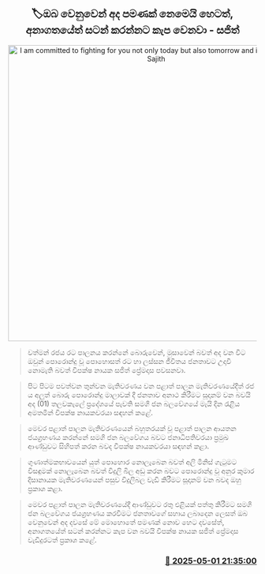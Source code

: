 <p align='center'><b><h2 align='center' title='I am committed to fighting for you not only today but also tomorrow and in the future - Sajith'>🏷ඔබ වෙනුවෙන් අද පමණක් නෙමෙයි හෙටත්, අනාගතයේත් සටන් කරන්නට කැප වෙනවා - සජිත්</h2></b></p>
<p align='center'><img src='https://helakuru.sgp1.cdn.digitaloceanspaces.com/esana/images/lib/sajith-may-u.jpg' width='600' alt='I am committed to fighting for you not only today but also tomorrow and in the future - Sajith'></p>

> වත්මන් රජය රට පාලනය කරන්නේ බොරුවෙන්, මුසාවෙන් බවත් අද වන විට ඔවුන් පොරොන්දු වූ පොහොසත් රට හා ලස්සන ජීවිතය ජනතාව‍ට උදාවී නොමැති බවත් විපක්ෂ නායක සජිත් ප්‍රේමදාස පවසනවා.

> පිට පිටම පවත්වන තුන්වන මැතිවරණය වන පළාත් පාලන මැතිවරණයේදීත් රජ​ය අලුත් බොරු පොරොන්දු මාලාවක් දී ජනතාව අනා​ථ කිරීමට සූදානම් වන බවයි අද (01) තලවකැලේ ප්‍රදේශයේ පැවති සමගි ජන බලවේගයේ මැයි දින රැළිය අමතමින් විපක්ෂ නායකවරයා සඳහන් කළේ.

> මෙවර පළාත් පාලන මැතිවරණයෙන් බහුතරයක් වූ පළාත් පාලන ආයතන ජයග්‍රහණය කරන්නේ සමගි ජන බලවේගය බවට ජනාධිපතිවරයා ප්‍රමුඛ ආණ්ඩුවට සිහිපත් කරන බවද විපක්ෂ නායකවරයා සඳහන් කළා.

> ගුණාත්මකභාවයෙන් යුත් පොහොර නොලැබෙන බවත් අලි මිනිස් ගැටුමට විසඳුමක් නොලැබෙන බවත් විදුලි බිල අඩු කරන බවට පොරොන්දු වූ අනුර කුමාර දිසානායක මැතිවරණයෙන් පසුව විදුලිබල වැඩි කිරීමට සූදානම් වන බවද ඔහු ප්‍රකාශ කළා.

> මෙවර පළාත් පාලන මැතිවරණයේදී ආණ්ඩුවට රතු එළියක් පත්තු කිරීමට සමගි ජන බලවේගය ජයග්‍රහණය කරවීමට ජනතාවගේ සහාය ලබාදෙන ලෙසත් ඔබ වෙනුවෙන් අද දවසේ මේ මොහොතේ පමණක් නොව හෙට දවසේත්, අනාගතයේත් සටන් කරන්නට කැප වන බවයි විපක්ෂ නායක සජිත් ප්‍රේමදාස වැඩිදුරටත් ප්‍රකාශ කළේ.



<h3 align='right'><a href='https://www.helakuru.lk/esana/p/109715/'>📅 2025-05-01 21:35:00</a></h3>
